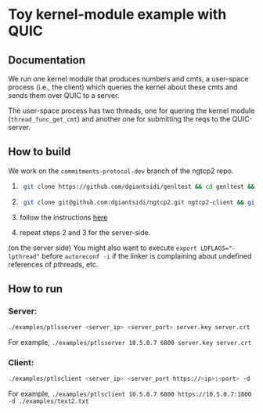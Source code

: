 # Toy kernel-module example with QUIC

## Documentation

We run one kernel module that produces numbers and cmts, a user-space process (i.e., the client) which queries the kernel about these cmts and sends them over QUIC to a server.

The user-space process has two threads, one for quering the kernel module (`thread_func_get_cmt`) and another one for submitting the reqs to the QUIC-server. 

## How to build

We work on the `commitments-protocol-dev` branch of the ngtcp2 repo.

1) ```sh
    git clone https://github.com/dgiantsidi/genltest && cd genltest && cd prototype && make && sudo insmod netlink_module.ko && cd ..
    ```

2) ```sh
    git clone git@github.com:dgiantsidi/ngtcp2.git ngtcp2-client && git checkout commitments-protocol-dev
    ```
3) follow the instructions [here](https://github.com/dgiantsidi/zfs-docs/blob/main/quic-instructions.md#how-to-build)

4) repeat steps 2 and 3 for the server-side.

(on the server side) You might also want to execute `export LDFLAGS="-lpthread"` before `autoreconf -i` if the linker is complaining about undefined references of
pthreads, etc.

## How to run


### Server:
```sh
./examples/ptlsserver <server_ip> <server_port> server.key server.crt
```

For example, 
`./examples/ptlsserver 10.5.0.7 6800 server.key server.crt`


### Client:
```sh
./examples/ptlsclient <server_ip> <server_port https://<ip>:<port> -d ./examples/text2.txt
```

For example, `./examples/ptlsclient 10.5.0.7 6800 https://10.5.0.7:1800 -d ./examples/text2.txt`
